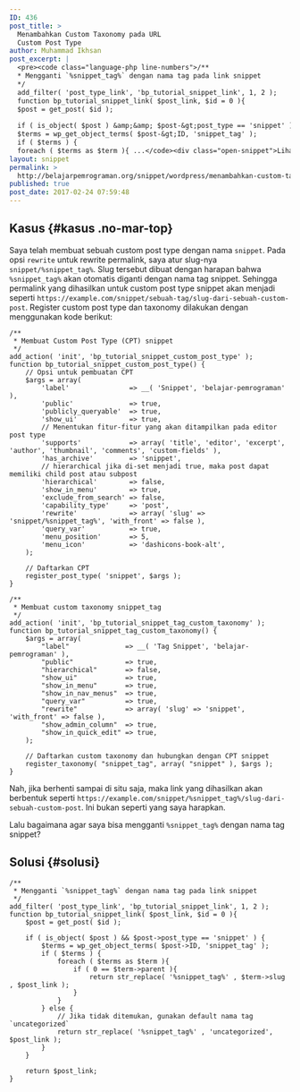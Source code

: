 ```yaml
---
ID: 436
post_title: >
  Menambahkan Custom Taxonomy pada URL
  Custom Post Type
author: Muhammad Ikhsan
post_excerpt: |
  <pre><code class="language-php line-numbers">/**
  * Mengganti `%snippet_tag%` dengan nama tag pada link snippet
  */
  add_filter( 'post_type_link', 'bp_tutorial_snippet_link', 1, 2 );
  function bp_tutorial_snippet_link( $post_link, $id = 0 ){
  $post = get_post( $id );
  
  if ( is_object( $post ) &amp;&amp; $post-&gt;post_type == 'snippet' ) {
  $terms = wp_get_object_terms( $post-&gt;ID, 'snippet_tag' );
  if ( $terms ) {
  foreach ( $terms as $term ){ ...</code><div class="open-snippet">Lihat Snippet</div></pre>
layout: snippet
permalink: >
  http://belajarpemrograman.org/snippet/wordpress/menambahkan-custom-taxonomy-url-custom-post-type/
published: true
post_date: 2017-02-24 07:59:48
---
```

Kasus {#kasus .no-mar-top}
-----

Saya telah membuat sebuah custom post type dengan nama `snippet`. Pada opsi `rewrite` untuk rewrite permalink, saya atur slug-nya `snippet/%snippet_tag%`. Slug tersebut dibuat dengan harapan bahwa `%snippet_tag%` akan otomatis diganti dengan nama tag snippet. Sehingga permalink yang dihasilkan untuk custom post type snippet akan menjadi seperti `https://example.com/snippet/sebuah-tag/slug-dari-sebuah-custom-post`. Register custom post type dan taxonomy dilakukan dengan menggunakan kode berikut:

~~~~~~~~~~~~~~~~~~~~~~~~~~~~~~~~~~~~~~~~~~~~~~~~~~~~~~~~~~~~~~~~~~~~~~~~~~ {.language-php .line-numbers}
/**
 * Membuat Custom Post Type (CPT) snippet
 */
add_action( 'init', 'bp_tutorial_snippet_custom_post_type' );
function bp_tutorial_snippet_custom_post_type() {
    // Opsi untuk pembuatan CPT
    $args = array(
        'label'               => __( 'Snippet', 'belajar-pemrograman' ),
        'public'              => true,
        'publicly_queryable'  => true,
        'show_ui'             => true,
        // Menentukan fitur-fitur yang akan ditampilkan pada editor post type
        'supports'            => array( 'title', 'editor', 'excerpt', 'author', 'thumbnail', 'comments', 'custom-fields' ),
        'has_archive'         => 'snippet',
        // hierarchical jika di-set menjadi true, maka post dapat memiliki child post atau subpost
        'hierarchical'        => false,
        'show_in_menu'        => true,
        'exclude_from_search' => false,
        'capability_type'     => 'post',
        'rewrite'             => array( 'slug' => 'snippet/%snippet_tag%', 'with_front' => false ),
        'query_var'           => true,
        'menu_position'       => 5,
        'menu_icon'           => 'dashicons-book-alt',
    );
 
    // Daftarkan CPT
    register_post_type( 'snippet', $args );
}
 
/**
 * Membuat custom taxonomy snippet_tag
 */
add_action( 'init', 'bp_tutorial_snippet_tag_custom_taxonomy' );
function bp_tutorial_snippet_tag_custom_taxonomy() {
    $args = array(
        "label"              => __( 'Tag Snippet', 'belajar-pemrograman' ),
        "public"             => true,
        "hierarchical"       => false,
        "show_ui"            => true,
        "show_in_menu"       => true,
        "show_in_nav_menus"  => true,
        "query_var"          => true,
        "rewrite"            => array( 'slug' => 'snippet', 'with_front' => false ),
        "show_admin_column"  => true,
        "show_in_quick_edit" => true,
    );
 
    // Daftarkan custom taxonomy dan hubungkan dengan CPT snippet
    register_taxonomy( "snippet_tag", array( "snippet" ), $args );
}
~~~~~~~~~~~~~~~~~~~~~~~~~~~~~~~~~~~~~~~~~~~~~~~~~~~~~~~~~~~~~~~~~~~~~~~~~~

Nah, jika berhenti sampai di situ saja, maka link yang dihasilkan akan berbentuk seperti `https://example.com/snippet/%snippet_tag%/slug-dari-sebuah-custom-post`. Ini bukan seperti yang saya harapkan.

Lalu bagaimana agar saya bisa mengganti `%snippet_tag%` dengan nama tag snippet?

Solusi {#solusi}
------

~~~~~~~~~~~~~~~~~~~~~~~~~~~~~~~~~~~~~~~~~~~~~~~~~~~~~~~~~~~~~~~~~~~~~~~~~~ {.language-php .line-numbers}
/**
 * Mengganti `%snippet_tag%` dengan nama tag pada link snippet
 */
add_filter( 'post_type_link', 'bp_tutorial_snippet_link', 1, 2 );
function bp_tutorial_snippet_link( $post_link, $id = 0 ){
    $post = get_post( $id );
 
    if ( is_object( $post ) && $post->post_type == 'snippet' ) {
        $terms = wp_get_object_terms( $post->ID, 'snippet_tag' );
        if ( $terms ) {
            foreach ( $terms as $term ){
                if ( 0 == $term->parent ){
                    return str_replace( '%snippet_tag%' , $term->slug , $post_link );
                }
            }
        } else {
            // Jika tidak ditemukan, gunakan default nama tag `uncategorized`
            return str_replace( '%snippet_tag%' , 'uncategorized', $post_link );
        }
    }
 
    return $post_link;
}
~~~~~~~~~~~~~~~~~~~~~~~~~~~~~~~~~~~~~~~~~~~~~~~~~~~~~~~~~~~~~~~~~~~~~~~~~~